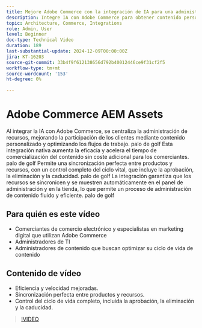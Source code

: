 ```yaml
---
title: Mejore Adobe Commerce con la integración de IA para una administración de recursos optimizada
description: Integre IA con Adobe Commerce para obtener contenido personalizado, flujos de trabajo optimizados y un control completo del ciclo vital de los recursos.
topic: Architecture, Commerce, Integrations
role: Admin, User
level: Beginner
doc-type: Technical Video
duration: 189
last-substantial-update: 2024-12-09T00:00:00Z
jira: KT-16203
source-git-commit: 33b4f9f612138656d792b40012446ce9f31cf2f5
workflow-type: tm+mt
source-wordcount: '153'
ht-degree: 0%

---
```



# Adobe Commerce AEM Assets

Al integrar la IA con Adobe Commerce, se centraliza la administración de recursos, mejorando la participación de los clientes mediante contenido personalizado y optimizando los flujos de trabajo. palo de golf Esta integración nativa aumenta la eficacia y acelera el tiempo de comercialización del contenido sin coste adicional para los comerciantes. palo de golf Permite una sincronización perfecta entre productos y recursos, con un control completo del ciclo vital, que incluye la aprobación, la eliminación y la caducidad. palo de golf La integración garantiza que los recursos se sincronicen y se muestren automáticamente en el panel de administración y en la tienda, lo que permite un proceso de administración de contenido fluido y eficiente. palo de golf

## Para quién es este vídeo

- Comerciantes de comercio electrónico y especialistas en marketing digital que utilizan Adobe Commerce
- Administradores de TI
- Administradores de contenido que buscan optimizar su ciclo de vida de contenido

## Contenido de vídeo

- Eficiencia y velocidad mejoradas.
- Sincronización perfecta entre productos y recursos.
- Control del ciclo de vida completo, incluida la aprobación, la eliminación y la caducidad.

>[!VIDEO](https://video.tv.adobe.com/v/3434079?learn=on&captions=spa)
